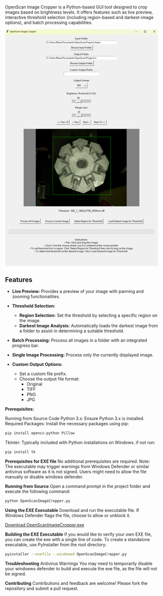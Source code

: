 OpenScan Image Cropper is a Python-based GUI tool designed to crop images based on brightness levels. It offers features such as live preview, interactive threshold selection (including region-based and darkest-image options), and batch processing capabilities.

![Screenshot of OpenScan Image Cropper](Images/App.png)

## Features

- **Live Preview:** Provides a preview of your image with panning and zooming functionalities.

- **Threshold Selection:**
  - **Region Selection:** Set the threshold by selecting a specific region on the image.
  - **Darkest Image Analysis:** Automatically loads the darkest image from a folder to assist in determining a suitable threshold.

- **Batch Processing:** Process all images in a folder with an integrated progress bar.

- **Single Image Processing:** Process only the currently displayed image.

- **Custom Output Options:**
  - Set a custom file prefix.
  - Choose the output file format:
    - Original
    - TIFF
    - PNG
    - JPG


**Prerequisites:**

Running from Source Code
Python 3.x: Ensure Python 3.x is installed.
Required Packages: Install the necessary packages using pip:

```bash
pip install opencv-python Pillow
```

Tkinter: Typically included with Python installations on Windows.
if not run:
```bash
pip install tk
```

**Prerequisites for EXE file**
No additional prerequisites are required.
Note: The executable may trigger warnings from Windows Defender or similar antivirus software as it is not signed. Users might need to allow the file manually or disable windows defender.


**Running from Source**
Open a command prompt in the project folder and execute the following command:

```bash
python OpenScanImageCropper.py
```

**Using the EXE Executable**
Download and run the executable file.
If Windows Defender flags the file, choose to allow or unblock it.

[Download OpenScanImageCropper.exe](./dist/OpenScanImageCropper.exe)


**Building the EXE Executable**
If you would like to verify your own EXE file, you can create the exe with a single line of code.
To create a standalone executable, use PyInstaller from the root directory:

```bash
pyinstaller --onefile --windowed OpenScanImageCropper.py
```
**Troubleshooting**
Antivirus Warnings
You may need to temporarily disable your windoews defender to build and execute the exe file, as the file will not be signed.

**Contributing**
Contributions and feedback are welcome! Please fork the repository and submit a pull request.
